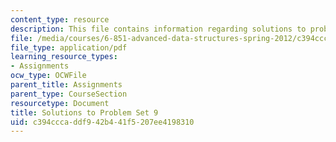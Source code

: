 ```yaml
---
content_type: resource
description: This file contains information regarding solutions to problem set 9.
file: /media/courses/6-851-advanced-data-structures-spring-2012/c394cccaddf942b441f5207ee4198310_MIT6_851S12_ps9sol.pdf
file_type: application/pdf
learning_resource_types:
- Assignments
ocw_type: OCWFile
parent_title: Assignments
parent_type: CourseSection
resourcetype: Document
title: Solutions to Problem Set 9
uid: c394ccca-ddf9-42b4-41f5-207ee4198310
---
```

